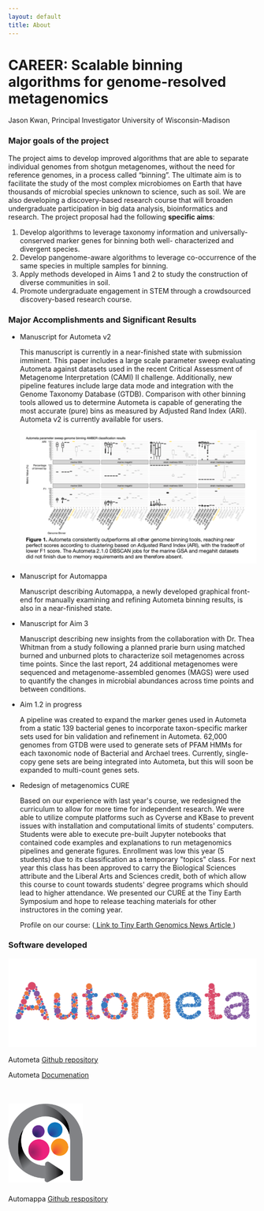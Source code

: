 ```yaml
---
layout: default
title: About
---
```


# **CAREER: Scalable binning algorithms for genome-resolved metagenomics**

Jason Kwan, Principal Investigator
University of Wisconsin-Madison



### **Major goals of the project**

The project aims to develop improved algorithms that are able to separate individual genomes from shotgun metagenomes, without the need for reference genomes, in a process called “binning”. The ultimate aim is to facilitate the study of the most complex microbiomes on Earth that have thousands of microbial species unknown to science, such as soil. We are also developing a discovery-based research course that will broaden undergraduate participation in big data analysis, bioinformatics and research. The project proposal had the following **specific aims**:
1. Develop algorithms to leverage taxonomy information and universally-conserved marker genes for binning both well- characterized and divergent species.
2. Develop pangenome-aware algorithms to leverage co-occurrence of the same species in multiple samples for binning.
3. Apply methods developed in Aims 1 and 2 to study the construction of diverse communities in soil.
4. Promote undergraduate engagement in STEM through a crowdsourced discovery-based research course.

### **Major Accomplishments and Significant Results** ###

- Manuscript for Autometa v2

    This manuscript is currently in a near-finished state with submission imminent. This paper includes a large scale parameter sweep evaluating Autometa against datasets used in the recent Critical Assessment of Metagenome Interpretation (CAMI) II challenge.  Additionally, new pipeline features include large data mode and integration with the Genome Taxonomy Database (GTDB).  Comparison with other binning tools allowed us to determine Autometa is capable of generating the most accurate (pure) bins as measured by Adjusted Rand Index (ARI). Autometa v2 is currently available for users.

    ![Autometa2 fig 1](./assets/autometa2_fig1.png)


- Manuscript for Automappa
  
    Manuscript describing Automappa, a newly developed graphical front-end for manually examining and refining Autometa binning results, is also in a near-finished state.

- Manuscript for Aim 3

    Manuscript describing new insights from the collaboration with Dr. Thea Whitman from a study following a planned prarie burn using matched burned and unburned plots to characterize soil metagenomes across time points. Since the last report, 24 additional metagenomes were sequenced and metagenome-assembled genomes (MAGS) were used to quantify the changes in microbial abundances across time points and between conditions.

- Aim 1.2 in progress

    A pipeline was created to expand the marker genes used in Autometa from a static 139 bacterial genes to incorporate taxon-specific marker sets used for bin validation and refinement in Autometa.  62,000 genomes from GTDB were used to generate sets of PFAM HMMs for each taxonomic node of Bacterial and Archael trees.  Currently, single-copy gene sets are being integrated into Autometa, but this will soon be expanded to multi-count genes sets.

- Redesign of metagenomics CURE

    Based on our experience with last year's course, we redesigned the curriculum to allow for more time for independent research.  We were able to utilize compute platforms such as Cyverse and KBase to prevent issues with installation and computational limits of students' computers.  Students were able to execute pre-built Jupyter notebooks that contained code examples and explanations to run metagenomics pipelines and generate figures.  Enrollment was low this year (5 students) due to its classification as a temporary "topics" class.  For next year this class has been approved to carry the Biological Sciences attribute and the Liberal Arts and Sciences credit, both of which allow this course to count towards students' degree programs which should lead to higher attendance.  We presented our CURE at the Tiny Earth Symposium and hope to release teaching materials for other instructores in the coming year.  
    
    Profile on our course: (<a href="https://pharmacy.wisc.edu/exploring-a-tiny-new-world/"> Link to Tiny Earth Genomics News Article </a>)

### **Software developed**

![Autometa logo](./assets/autometa_logo.png)

Autometa [Github repository](https://github.com/KwanLab/Autometa)

Autometa [Documenation](https://autometa.readthedocs.io/en/latest/)

<div style="display: flex; margin-top: 50px; margin-bottom: 25px;">
    <img src="./assets/Automappa_logo.png" alt="Automappa logo" style="width: 30%;">
</div>

Automappa [Github respository](https://github.com/WiscEvan/Automappa)


